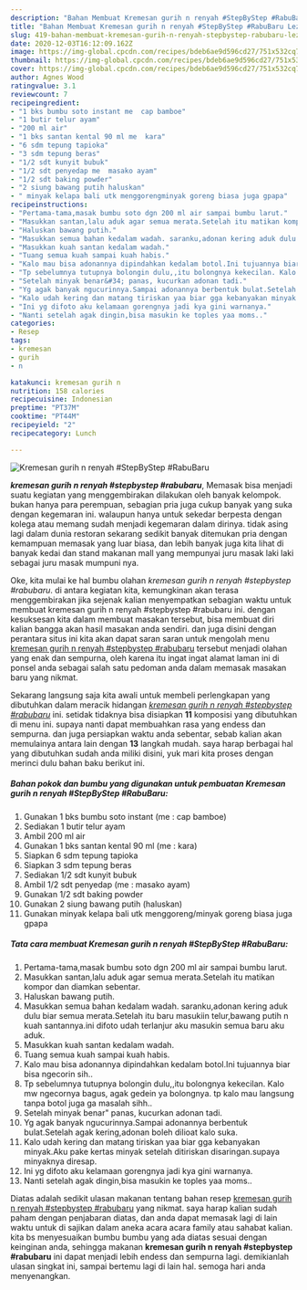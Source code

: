 ```yaml
---
description: "Bahan Membuat Kremesan gurih n renyah #StepByStep #RabuBaru Lezat"
title: "Bahan Membuat Kremesan gurih n renyah #StepByStep #RabuBaru Lezat"
slug: 419-bahan-membuat-kremesan-gurih-n-renyah-stepbystep-rabubaru-lezat
date: 2020-12-03T16:12:09.162Z
image: https://img-global.cpcdn.com/recipes/bdeb6ae9d596cd27/751x532cq70/kremesan-gurih-n-renyah-stepbystep-rabubaru-foto-resep-utama.jpg
thumbnail: https://img-global.cpcdn.com/recipes/bdeb6ae9d596cd27/751x532cq70/kremesan-gurih-n-renyah-stepbystep-rabubaru-foto-resep-utama.jpg
cover: https://img-global.cpcdn.com/recipes/bdeb6ae9d596cd27/751x532cq70/kremesan-gurih-n-renyah-stepbystep-rabubaru-foto-resep-utama.jpg
author: Agnes Wood
ratingvalue: 3.1
reviewcount: 7
recipeingredient:
- "1 bks bumbu soto instant me  cap bamboe"
- "1 butir telur ayam"
- "200 ml air"
- "1 bks santan kental 90 ml me  kara"
- "6 sdm tepung tapioka"
- "3 sdm tepung beras"
- "1/2 sdt kunyit bubuk"
- "1/2 sdt penyedap me  masako ayam"
- "1/2 sdt baking powder"
- "2 siung bawang putih haluskan"
- " minyak kelapa bali utk menggorengminyak goreng biasa juga gpapa"
recipeinstructions:
- "Pertama-tama,masak bumbu soto dgn 200 ml air sampai bumbu larut."
- "Masukkan santan,lalu aduk agar semua merata.Setelah itu matikan kompor dan diamkan sebentar."
- "Haluskan bawang putih."
- "Masukkan semua bahan kedalam wadah. saranku,adonan kering aduk dulu biar semua merata.Setelah itu baru masukiin telur,bawang putih n kuah santannya.ini difoto udah terlanjur aku masukin semua baru aku aduk."
- "Masukkan kuah santan kedalam wadah."
- "Tuang semua kuah sampai kuah habis."
- "Kalo mau bisa adonannya dipindahkan kedalam botol.Ini tujuannya biar bisa ngecorin sih.."
- "Tp sebelumnya tutupnya bolongin dulu,,itu bolongnya kekecilan. Kalo mw ngecornya bagus, agak gedein ya bolongnya. tp kalo mau langsung tanpa botol juga ga masalah sihh.."
- "Setelah minyak benar&#34; panas, kucurkan adonan tadi."
- "Yg agak banyak ngucurinnya.Sampai adonannya berbentuk bulat.Setelah agak kering,adonan boleh dilioat kalo suka."
- "Kalo udah kering dan matang tiriskan yaa biar gga kebanyakan minyak.Aku pake kertas minyak setelah ditiriskan disaringan.supaya minyaknya diresap."
- "Ini yg difoto aku kelamaan gorengnya jadi kya gini warnanya."
- "Nanti setelah agak dingin,bisa masukin ke toples yaa moms.."
categories:
- Resep
tags:
- kremesan
- gurih
- n

katakunci: kremesan gurih n 
nutrition: 158 calories
recipecuisine: Indonesian
preptime: "PT37M"
cooktime: "PT44M"
recipeyield: "2"
recipecategory: Lunch

---
```



![Kremesan gurih n renyah #StepByStep #RabuBaru](https://img-global.cpcdn.com/recipes/bdeb6ae9d596cd27/751x532cq70/kremesan-gurih-n-renyah-stepbystep-rabubaru-foto-resep-utama.jpg)

<b><i>kremesan gurih n renyah #stepbystep #rabubaru</i></b>, Memasak bisa menjadi suatu kegiatan yang menggembirakan dilakukan oleh banyak kelompok. bukan hanya para perempuan, sebagian pria juga cukup banyak yang suka dengan kegemaran ini. walaupun hanya untuk sekedar berpesta dengan kolega atau memang sudah menjadi kegemaran dalam dirinya. tidak asing lagi dalam dunia restoran sekarang sedikit banyak ditemukan pria dengan kemampuan memasak yang luar biasa, dan lebih banyak juga kita lihat di banyak kedai dan stand makanan mall yang mempunyai juru masak laki laki sebagai juru masak mumpuni nya.



Oke, kita mulai ke hal bumbu olahan <i>kremesan gurih n renyah #stepbystep #rabubaru</i>. di antara kegiatan kita, kemungkinan akan terasa menggembirakan jika sejenak kalian menyempatkan sebagian waktu untuk membuat kremesan gurih n renyah #stepbystep #rabubaru ini. dengan kesuksesan kita dalam membuat masakan tersebut, bisa membuat diri kalian bangga akan hasil masakan anda sendiri. dan juga disini dengan perantara situs ini kita akan dapat saran saran untuk mengolah menu <u>kremesan gurih n renyah #stepbystep #rabubaru</u> tersebut menjadi olahan yang enak dan sempurna, oleh karena itu ingat ingat alamat laman ini di ponsel anda sebagai salah satu pedoman anda dalam memasak masakan baru yang nikmat.


Sekarang langsung saja kita awali untuk membeli perlengkapan yang dibutuhkan dalam meracik hidangan <u><i>kremesan gurih n renyah #stepbystep #rabubaru</i></u> ini. setidak tidaknya bisa disiapkan <b>11</b> komposisi yang dibutuhkan di menu ini. supaya nanti dapat membuahkan rasa yang endess dan sempurna. dan juga persiapkan waktu anda sebentar, sebab kalian akan memulainya antara lain dengan <b>13</b> langkah mudah. saya harap berbagai hal yang dibutuhkan sudah anda miliki disini, yuk mari kita proses dengan merinci dulu bahan baku berikut ini.

<!--inarticleads1-->

##### Bahan pokok dan bumbu yang digunakan untuk pembuatan Kremesan gurih n renyah #StepByStep #RabuBaru:

1. Gunakan 1 bks bumbu soto instant (me : cap bamboe)
1. Sediakan 1 butir telur ayam
1. Ambil 200 ml air
1. Gunakan 1 bks santan kental 90 ml (me : kara)
1. Siapkan 6 sdm tepung tapioka
1. Siapkan 3 sdm tepung beras
1. Sediakan 1/2 sdt kunyit bubuk
1. Ambil 1/2 sdt penyedap (me : masako ayam)
1. Gunakan 1/2 sdt baking powder
1. Gunakan 2 siung bawang putih (haluskan)
1. Gunakan  minyak kelapa bali utk menggoreng/minyak goreng biasa juga gpapa




<!--inarticleads2-->

##### Tata cara membuat Kremesan gurih n renyah #StepByStep #RabuBaru:

1. Pertama-tama,masak bumbu soto dgn 200 ml air sampai bumbu larut.
1. Masukkan santan,lalu aduk agar semua merata.Setelah itu matikan kompor dan diamkan sebentar.
1. Haluskan bawang putih.
1. Masukkan semua bahan kedalam wadah. saranku,adonan kering aduk dulu biar semua merata.Setelah itu baru masukiin telur,bawang putih n kuah santannya.ini difoto udah terlanjur aku masukin semua baru aku aduk.
1. Masukkan kuah santan kedalam wadah.
1. Tuang semua kuah sampai kuah habis.
1. Kalo mau bisa adonannya dipindahkan kedalam botol.Ini tujuannya biar bisa ngecorin sih..
1. Tp sebelumnya tutupnya bolongin dulu,,itu bolongnya kekecilan. Kalo mw ngecornya bagus, agak gedein ya bolongnya. tp kalo mau langsung tanpa botol juga ga masalah sihh..
1. Setelah minyak benar&#34; panas, kucurkan adonan tadi.
1. Yg agak banyak ngucurinnya.Sampai adonannya berbentuk bulat.Setelah agak kering,adonan boleh dilioat kalo suka.
1. Kalo udah kering dan matang tiriskan yaa biar gga kebanyakan minyak.Aku pake kertas minyak setelah ditiriskan disaringan.supaya minyaknya diresap.
1. Ini yg difoto aku kelamaan gorengnya jadi kya gini warnanya.
1. Nanti setelah agak dingin,bisa masukin ke toples yaa moms..




Diatas adalah sedikit ulasan makanan tentang bahan resep <u>kremesan gurih n renyah #stepbystep #rabubaru</u> yang nikmat. saya harap kalian sudah paham dengan penjabaran diatas, dan anda dapat memasak lagi di lain waktu untuk di sajikan dalam aneka acara acara family atau sahabat kalian. kita bs menyesuaikan bumbu bumbu yang ada diatas sesuai dengan keinginan anda, sehingga makanan <b>kremesan gurih n renyah #stepbystep #rabubaru</b> ini dapat menjadi lebih endess dan sempurna lagi. demikianlah ulasan singkat ini, sampai bertemu lagi di lain hal. semoga hari anda menyenangkan.
